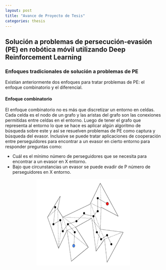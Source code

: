 ```yaml
---
layout: post
title: "Avance de Proyecto de Tesis"
categories: thesis
---
```


## Solución a problemas de persecución-evasión (PE) en robótica móvil utilizando Deep Reinforcement Learning

### Enfoques tradicionales de solución a problemas de PE

Existían anteriormente dos enfoques para tratar problemas de PE: el enfoque combinatorio y el diferencial.

#### Enfoque combinatorio

El enfoque combinatorio no es más que discretizar un entorno en celdas. Cada celda es el nodo de un grafo y las aristas del grafo son las conexiones permitidas entre celdas en el entorno.
Luego de tener el grafo que representa al entorno lo que se hace es aplicar algún algoritmo de búsqueda sobre este y así se resuelven problemas de PE como captura y búsqueda del evasor. Inclusive se puede tratar aplicaciones de cooperación entre perseguidores para encontrar a un evasor en cierto entorno para responder preguntas como:
* Cuál es el mínimo número de perseguidores que se necesita para encontrar a un evasor en X entorno.
* Bajo que circunstancias un evasor se puede evadir de P número de perseguidores en X entorno.


<div align="center">
  <img src="https://github.com/EnriqManComp/EnriqManComp.github.io/blob/master/assets/2do-avance-post/enfoque%20combinatorio.png" width="300px" height="280px"/>
</div>


